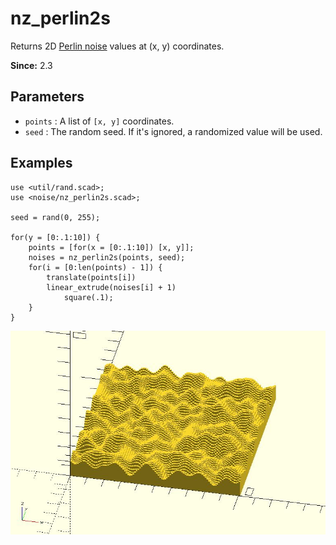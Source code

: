 # nz_perlin2s

Returns 2D [Perlin noise](https://en.wikipedia.org/wiki/Perlin_noise) values at (x, y) coordinates.

**Since:** 2.3

## Parameters

- `points` : A list of `[x, y]` coordinates.
- `seed` : The random seed. If it's ignored, a randomized value will be used.

## Examples

    use <util/rand.scad>;
    use <noise/nz_perlin2s.scad>;

    seed = rand(0, 255);

    for(y = [0:.1:10]) {
        points = [for(x = [0:.1:10]) [x, y]];
        noises = nz_perlin2s(points, seed);
        for(i = [0:len(points) - 1]) {
            translate(points[i])
            linear_extrude(noises[i] + 1)
                square(.1);
        }
    }

![nz_perlin2s](images/lib3x-nz_perlin2s-1.JPG)